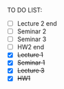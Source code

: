 TO DO LIST:

- [ ] Lecture 2 end
- [ ] Seminar 2
- [ ] Seminar 3
- [ ] HW2 end
- [X] <s>Lecture 1</s>
- [X] <s>Seminar 1</s>
- [X] <s>Lecture 3</s>
- [X] <s>HW1</s>
